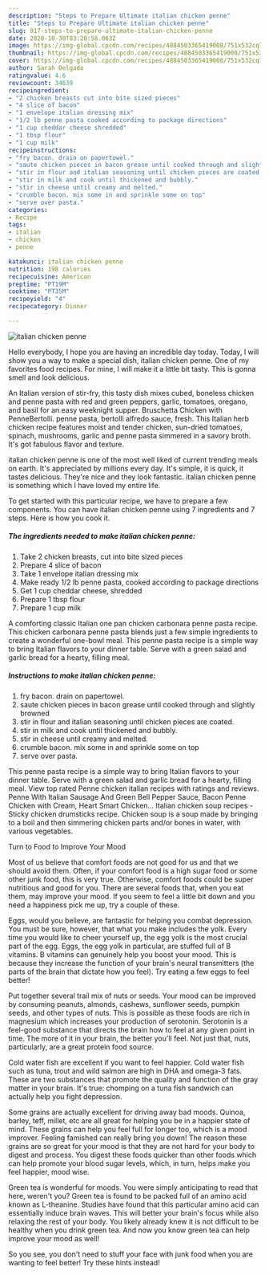 ```yaml
---
description: "Steps to Prepare Ultimate italian chicken penne"
title: "Steps to Prepare Ultimate italian chicken penne"
slug: 917-steps-to-prepare-ultimate-italian-chicken-penne
date: 2020-10-30T03:20:58.063Z
image: https://img-global.cpcdn.com/recipes/4884503365419008/751x532cq70/italian-chicken-penne-recipe-main-photo.jpg
thumbnail: https://img-global.cpcdn.com/recipes/4884503365419008/751x532cq70/italian-chicken-penne-recipe-main-photo.jpg
cover: https://img-global.cpcdn.com/recipes/4884503365419008/751x532cq70/italian-chicken-penne-recipe-main-photo.jpg
author: Sarah Delgado
ratingvalue: 4.6
reviewcount: 34639
recipeingredient:
- "2 chicken breasts cut into bite sized pieces"
- "4 slice of bacon"
- "1 envelope italian dressing mix"
- "1/2 lb penne pasta cooked according to package directions"
- "1 cup cheddar cheese shredded"
- "1 tbsp flour"
- "1 cup milk"
recipeinstructions:
- "fry bacon. drain on papertowel."
- "saute chicken pieces in bacon grease until cooked through and slightly browned"
- "stir in flour and italian seasoning until chicken pieces are coated."
- "stir in milk and cook until thickened and bubbly."
- "stir in cheese until creamy and melted."
- "crumble bacon. mix some in and sprinkle some on top"
- "serve over pasta."
categories:
- Recipe
tags:
- italian
- chicken
- penne

katakunci: italian chicken penne 
nutrition: 198 calories
recipecuisine: American
preptime: "PT19M"
cooktime: "PT35M"
recipeyield: "4"
recipecategory: Dinner

---
```



![italian chicken penne](https://img-global.cpcdn.com/recipes/4884503365419008/751x532cq70/italian-chicken-penne-recipe-main-photo.jpg)

Hello everybody, I hope you are having an incredible day today. Today, I will show you a way to make a special dish, italian chicken penne. One of my favorites food recipes. For mine, I will make it a little bit tasty. This is gonna smell and look delicious.

An Italian version of stir-fry, this tasty dish mixes cubed, boneless chicken and penne pasta with red and green peppers, garlic, tomatoes, oregano, and basil for an easy weeknight supper. Bruschetta Chicken with PenneBertolli. penne pasta, bertolli alfredo sauce, fresh. This Italian herb chicken recipe features moist and tender chicken, sun-dried tomatoes, spinach, mushrooms, garlic and penne pasta simmered in a savory broth. It&#39;s got fabulous flavor and texture.

italian chicken penne is one of the most well liked of current trending meals on earth. It's appreciated by millions every day. It's simple, it is quick, it tastes delicious. They're nice and they look fantastic. italian chicken penne is something which I have loved my entire life.


To get started with this particular recipe, we have to prepare a few components. You can have italian chicken penne using 7 ingredients and 7 steps. Here is how you cook it.

<!--inarticleads1-->

##### The ingredients needed to make italian chicken penne:

1. Take 2 chicken breasts, cut into bite sized pieces
1. Prepare 4 slice of bacon
1. Take 1 envelope italian dressing mix
1. Make ready 1/2 lb penne pasta, cooked according to package directions
1. Get 1 cup cheddar cheese, shredded
1. Prepare 1 tbsp flour
1. Prepare 1 cup milk


A comforting classic Italian one pan chicken carbonara penne pasta recipe. This chicken carbonara penne pasta blends just a few simple ingredients to create a wonderful one-bowl meal. This penne pasta recipe is a simple way to bring Italian flavors to your dinner table. Serve with a green salad and garlic bread for a hearty, filling meal. 

<!--inarticleads2-->

##### Instructions to make italian chicken penne:

1. fry bacon. drain on papertowel.
1. saute chicken pieces in bacon grease until cooked through and slightly browned
1. stir in flour and italian seasoning until chicken pieces are coated.
1. stir in milk and cook until thickened and bubbly.
1. stir in cheese until creamy and melted.
1. crumble bacon. mix some in and sprinkle some on top
1. serve over pasta.


This penne pasta recipe is a simple way to bring Italian flavors to your dinner table. Serve with a green salad and garlic bread for a hearty, filling meal. View top rated Penne chicken italian recipes with ratings and reviews. Penne With Italian Sausage And Green Bell Pepper Sauce, Bacon Penne Chicken with Cream, Heart Smart Chicken… Italian chicken soup recipes - Sticky chicken drumsticks recipe. Chicken soup is a soup made by bringing to a boil and then simmering chicken parts and/or bones in water, with various vegetables. 

Turn to Food to Improve Your Mood


Most of us believe that comfort foods are not good for us and that we should avoid them. Often, if your comfort food is a high sugar food or some other junk food, this is very true. Otherwise, comfort foods could be super nutritious and good for you. There are several foods that, when you eat them, may improve your mood. If you seem to feel a little bit down and you need a happiness pick me up, try a couple of these.

Eggs, would you believe, are fantastic for helping you combat depression. You must be sure, however, that what you make includes the yolk. Every time you would like to cheer yourself up, the egg yolk is the most crucial part of the egg. Eggs, the egg yolk in particular, are stuffed full of B vitamins. B vitamins can genuinely help you boost your mood. This is because they increase the function of your brain's neural transmitters (the parts of the brain that dictate how you feel). Try eating a few eggs to feel better!

Put together several trail mix of nuts or seeds. Your mood can be improved by consuming peanuts, almonds, cashews, sunflower seeds, pumpkin seeds, and other types of nuts. This is possible as these foods are rich in magnesium which increases your production of serotonin. Serotonin is a feel-good substance that directs the brain how to feel at any given point in time. The more of it in your brain, the better you'll feel. Not just that, nuts, particularly, are a great protein food source.

Cold water fish are excellent if you want to feel happier. Cold water fish such as tuna, trout and wild salmon are high in DHA and omega-3 fats. These are two substances that promote the quality and function of the gray matter in your brain. It's true: chomping on a tuna fish sandwich can actually help you fight depression. 

Some grains are actually excellent for driving away bad moods. Quinoa, barley, teff, millet, etc are all great for helping you be in a happier state of mind. These grains can help you feel full for longer too, which is a mood improver. Feeling famished can really bring you down! The reason these grains are so great for your mood is that they are not hard for your body to digest and process. You digest these foods quicker than other foods which can help promote your blood sugar levels, which, in turn, helps make you feel happier, mood wise.

Green tea is wonderful for moods. You were simply anticipating to read that here, weren't you? Green tea is found to be packed full of an amino acid known as L-theanine. Studies have found that this particular amino acid can essentially induce brain waves. This will better your brain's focus while also relaxing the rest of your body. You likely already knew it is not difficult to be healthy when you drink green tea. And now you know green tea can help improve your mood as well!

So you see, you don't need to stuff your face with junk food when you are wanting to feel better! Try  these hints  instead!

